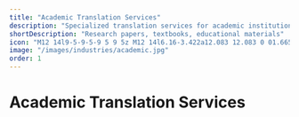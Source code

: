 ```yaml
---
title: "Academic Translation Services"
description: "Specialized translation services for academic institutions, researchers, and educational content creators, ensuring accurate and scholarly communication across languages."
shortDescription: "Research papers, textbooks, educational materials"
icon: "M12 14l9-5-9-5-9 5 9 5z M12 14l6.16-3.422a12.083 12.083 0 01.665 6.479A11.952 11.952 0 0012 20.055a11.952 11.952 0 00-6.824-2.998 12.078 12.078 0 01.665-6.479L12 14z"
image: "/images/industries/academic.jpg"
order: 1
---
```


# Academic Translation Services

<!-- Content placeholder for Academic Translation Services -->